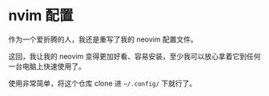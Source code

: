 # nvim 配置

作为一个爱折腾的人，我还是重写了我的 neovim 配置文件。

这回，我让我的 neovim 变得更加好看、容易安装，至少我可以放心拿着它到任何一台电脑上快速使用了。

使用非常简单，将这个仓库 clone 进 `~/.config/` 下就行了。
